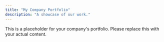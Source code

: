 ```yaml
---
title: "My Company Portfolio"
description: "A showcase of our work."
---
```


This is a placeholder for your company's portfolio. Please replace this with your actual content.
